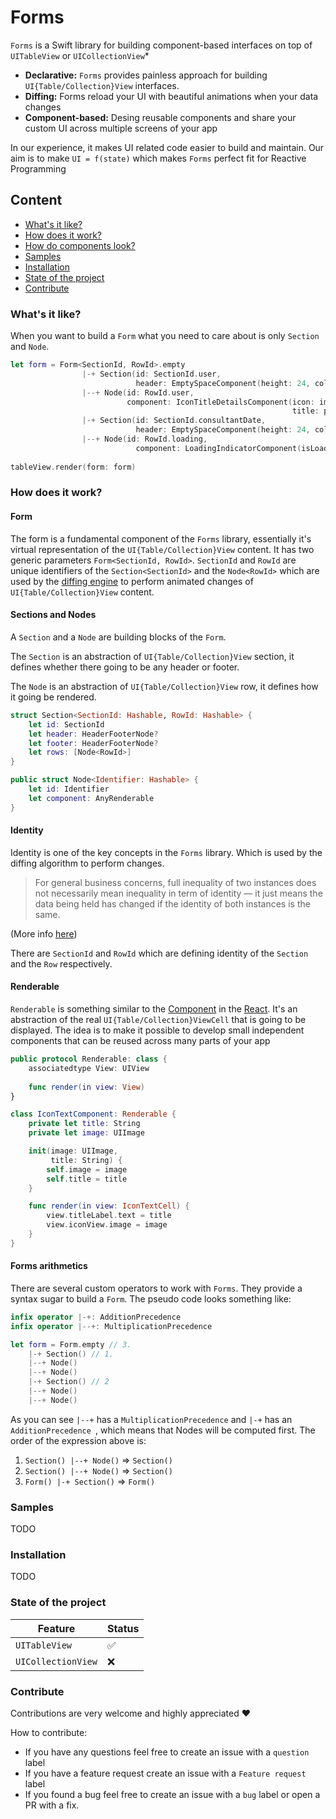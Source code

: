 # Forms

`Forms` is a Swift library for building component-based interfaces on top of `UITableView` or `UICollectionView`*

- **Declarative:** `Forms` provides painless approach for building `UI{Table/Collection}View` interfaces. 
- **Diffing:** Forms reload your UI with beautiful animations when your data changes
- **Component-based:**  Desing reusable components and share your custom UI across multiple screens of your app

In our experience, it makes UI related code easier to build and maintain.  Our aim is to make `UI = f(state)` which makes `Forms` perfect fit for Reactive Programming

## Content

- [What's it like?](#whats-it-like)
- [How does it work?](#how-does-it-work)
- [How do components look?](#how-do-components-look)
- [Samples](#samples)
- [Installation](#installation)
- [State of the project](#state-of-the-project)
- [Contribute](#contribute)

### What's it like?
When you want to build a `Form` what you need to care about is only `Section` and `Node`.


```swift
let form = Form<SectionId, RowId>.empty
                |-+ Section(id: SectionId.user,
                            header: EmptySpaceComponent(height: 24, color: .clear))
                |--+ Node(id: RowId.user,
                          component: IconTitleDetailsComponent(icon: image,
                                                               title: patient.name))
                |-+ Section(id: SectionId.consultantDate,
                            header: EmptySpaceComponent(height: 24, color: .clear))
                |--+ Node(id: RowId.loading, 
                            component: LoadingIndicatorComponent(isLoading: true))
                
tableView.render(form: form)
```

### How does it work?

#### Form

The form is a fundamental component of the `Forms` library, essentially it's virtual representation of the `UI{Table/Collection}View` content. It has two generic parameters `Form<SectionId, RowId>`. `SectionId` and `RowId` are unique identifiers of the `Section<SectionId>` and the `Node<RowId>` which are used by the [diffing engine](https://github.com/RACCommunity/FlexibleDiff) to perform animated changes of `UI{Table/Collection}View` content.

#### Sections and Nodes

A `Section` and a `Node` are building blocks of the `Form`.

The `Section` is an abstraction of `UI{Table/Collection}View` section, it defines whether there going to be any header or footer.

The `Node` is an abstraction of `UI{Table/Collection}View` row, it defines how it going be rendered.

```swift
struct Section<SectionId: Hashable, RowId: Hashable> {
    let id: SectionId
    let header: HeaderFooterNode?
    let footer: HeaderFooterNode?
    let rows: [Node<RowId>]
}

public struct Node<Identifier: Hashable> {
    let id: Identifier
    let component: AnyRenderable
}
```

#### Identity
Identity is one of the key concepts in the `Forms` library. Which is used by the diffing algorithm to perform changes.

 > For general business concerns, full inequality of two instances does not necessarily mean inequality in term of identity — it just means the data being held has changed if the identity of both instances is the same.
 
 (More info [here](https://github.com/RACCommunity/FlexibleDiff))

There are `SectionId` and `RowId` which are defining identity of  the `Section` and the `Row` respectively.

#### Renderable

`Renderable` is something similar to the [Component](https://reactjs.org/docs/react-component.html) in the [React](https://github.com/facebook/react). It's an abstraction of the real `UI{Table/Collection}ViewCell` that is going to be displayed. The idea is to make it possible to develop small independent components that can be reused across many parts of your app

```swift
public protocol Renderable: class {
    associatedtype View: UIView
    
    func render(in view: View)
}

class IconTextComponent: Renderable {
    private let title: String
    private let image: UIImage

    init(image: UIImage,
         title: String) {
        self.image = image
        self.title = title
    }

    func render(in view: IconTextCell) {
        view.titleLabel.text = title
        view.iconView.image = image
    }
}
```

#### Forms arithmetics

There are several custom operators to work with `Forms`. They provide a syntax sugar to build a `Form`. The pseudo code looks something like:

```swift
infix operator |-+: AdditionPrecedence
infix operator |--+: MultiplicationPrecedence

let form = Form.empty // 3.
	|-+ Section() // 1.
	|--+ Node()
	|--+ Node()
	|-+ Section() // 2
	|--+ Node()
	|--+ Node()
```

As you can see `|--+` has a `MultiplicationPrecedence` and `|-+` has an `AdditionPrecedence `, which means that Nodes will be computed first. The order of the expression above is:

1. `Section() |--+ Node()` => `Section()`
2. `Section() |--+ Node()` => `Section()`
3. `Form() |-+ Section()` => `Form()`

### Samples

TODO

### Installation

TODO


### State of the project

Feature | Status
--- | ---
`UITableView` | ✅ 
`UICollectionView` | ❌

### Contribute

Contributions are very welcome and highly appreciated ❤️  

How to contribute: 

- If you have any questions feel free to create  an issue with a `question` label
- If you have a feature request create an issue with a `Feature request` label
- If you found a bug feel free to create an issue with a `bug` label or open a PR with a fix.